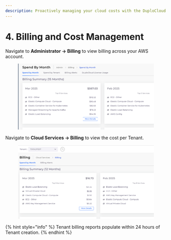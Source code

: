 ```yaml
---
description: Proactively managing your cloud costs with the DuploCloud Portal
---
```


# 4. Billing and Cost Management

Navigate to **Administrator -> Billing** to view billing across your AWS account.

<figure><img src="../../../.gitbook/assets/Screenshot (113).png" alt=""><figcaption></figcaption></figure>

Navigate to **Cloud Services -> Billing** to view the cost per Tenant.&#x20;

<figure><img src="../../../.gitbook/assets/Screenshot (115).png" alt=""><figcaption></figcaption></figure>

{% hint style="info" %}
Tenant billing reports populate within 24 hours of Tenant creation.
{% endhint %}
